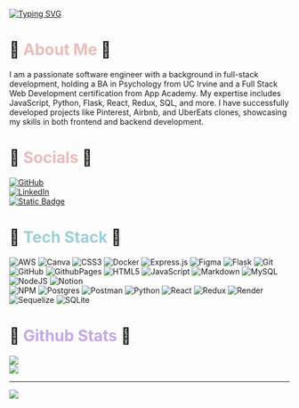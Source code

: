 [![Typing SVG](https://readme-typing-svg.demolab.com?font=playwrite+island&pause=1000&color=ebbcba&vCenter=true&random=false&width=435&lines=Hi!+I'm+Veronica)](https://git.io/typing-svg)

# 🫧 <span style="color:#ebbcba">About Me</span> 🫧
<p>I am a passionate software engineer with a background in full-stack development, holding a BA in Psychology from UC Irvine and a Full Stack Web Development certification from App Academy. My expertise includes JavaScript, Python, Flask, React, Redux, SQL, and more. I have successfully developed projects like Pinterest, Airbnb, and UberEats clones, showcasing my skills in both frontend and backend development.</p>



# 🫧 <span style="color:#ebbcba">Socials</span> 🫧

[![GitHub](https://img.shields.io/badge/Github-%23121011.svg?style=flat&logo=github&logoColor=white&labelColor=%23ebbcba&color=%23ebbcba)](https://github.com/verofl)
</br>
[![LinkedIn](https://img.shields.io/badge/LinkedIn-%230077B5.svg?logo=linkedin&logoColor=white&labelColor=%239ccfd8&color=%239ccfd8)](https://linkedin.com/in/veronica-flatto)
</br>
[![Static Badge](https://img.shields.io/badge/-Portfolio%26logoColor%3Dwhite?style=flat&logo=github&logoColor=white&label=Portfolio&labelColor=%23c4a7e7&color=%23c4a7e7)](https://verofl.github.io/)

# 🫧 <span style="color:#9ccfd8">Tech Stack</span> 🫧

![AWS](https://img.shields.io/badge/AWS-%23FF9900.svg?style=flat&logo=amazon-aws&logoColor=white&labelColor=%23ebbcba&color=%23ebbcba)
![Canva](https://img.shields.io/badge/Canva-%2300C4CC.svg?style=flat&logo=Canva&logoColor=white&labelColor=%23ebbcba&color=%23ebbcba)
![CSS3](https://img.shields.io/badge/Css3-%231572B6.svg?style=flat&logo=css3&logoColor=white&labelColor=%23ebbcba&color=%23ebbcba)
![Docker](https://img.shields.io/badge/Docker-%230db7ed.svg?style=flat&logo=docker&logoColor=white&labelColor=%23ebbcba&color=%23ebbcba)
![Express.js](https://img.shields.io/badge/Express.js-%23404d59.svg?style=flat&logo=express&logoColor=white&labelColor=%23ebbcba&color=%23ebbcba)
![Figma](https://img.shields.io/badge/Figma-%23F24E1E.svg?style=flat&logo=figma&logoColor=white&labelColor=%23ebbcba&color=%23ebbcba)
![Flask](https://img.shields.io/badge/Flask-%23000.svg?style=flat&logo=flask&logoColor=white&labelColor=%23ebbcba&color=%23ebbcba)
![Git](https://img.shields.io/badge/Git-%23F05033.svg?style=flat&logo=git&logoColor=white&labelColor=%23ebbcba&color=%23ebbcba)
</br>
![GitHub](https://img.shields.io/badge/Github-%23121011.svg?style=flat&logo=github&logoColor=white&labelColor=%239ccfd8&color=%239ccfd8)
![GithubPages](https://img.shields.io/badge/Github%20pages-121013?style=flat&logo=github&logoColor=white&labelColor=%239ccfd8&color=%239ccfd8)
![HTML5](https://img.shields.io/badge/Html5-%23E34F26.svg?style=flat&logo=html5&logoColor=white&labelColor=%239ccfd8&color=%239ccfd8)
![JavaScript](https://img.shields.io/badge/Javascript-%23323330.svg?style=flat&logo=javascript&logoColor=white&labelColor=%239ccfd8&color=%239ccfd8)
![Markdown](https://img.shields.io/badge/Markdown-%23000000.svg?style=flat&logo=markdown&logoColor=white&labelColor=%239ccfd8&color=%239ccfd8)
![MySQL](https://img.shields.io/badge/Mysql-4479A1.svg?style=flat&logo=mysql&logoColor=white&labelColor=%239ccfd8&color=%239ccfd8)
![NodeJS](https://img.shields.io/badge/Node.js-6DA55F?style=flat&logo=node.js&logoColor=white&labelColor=%239ccfd8&color=%239ccfd8)
![Notion](https://img.shields.io/badge/Notion-%23000000.svg?style=flat&logo=notion&logoColor=white&labelColor=%239ccfd8&color=%239ccfd8)
</br>
![NPM](https://img.shields.io/badge/NPM-%23CB3837.svg?style=flat&logo=npm&logoColor=white&labelColor=%23c4a7e7&color=%23c4a7e7)
![Postgres](https://img.shields.io/badge/Postgres-%23316192.svg?style=flat&logo=postgresql&logoColor=white&labelColor=%23c4a7e7&color=%23c4a7e7)
![Postman](https://img.shields.io/badge/Postman-FF6C37?style=flat&logo=postman&logoColor=white&labelColor=%23c4a7e7&color=%23c4a7e7)
![Python](https://img.shields.io/badge/Python-%23323330.svg?style=flat&logo=python&logoColor=white&labelColor=%23c4a7e7&color=%23c4a7e7)
![React](https://img.shields.io/badge/React-%2320232a.svg?style=flat&logo=react&logoColor=white&labelColor=%23c4a7e7&color=%23c4a7e7)
![Redux](https://img.shields.io/badge/Redux-%23593d88.svg?style=flat&logo=redux&logoColor=white&labelColor=%23c4a7e7&color=%23c4a7e7)
![Render](https://img.shields.io/badge/Render-%46E3B7.svg?style=flat&logo=render&logoColor=white&labelColor=%23c4a7e7&color=%23c4a7e7)
![Sequelize](https://img.shields.io/badge/Sequelize-52B0E7?style=flat&logo=Sequelize&logoColor=white&labelColor=%23c4a7e7&color=%23c4a7e7)
![SQLite](https://img.shields.io/badge/Sqlite-%2307405e.svg?style=flat&logo=sqlite&logoColor=white&labelColor=%23c4a7e7&color=%23c4a7e7)

# 🫧 <span style="color:#c4a7e7">Github Stats</span> 🫧
<!--![](https://github-readme-stats.vercel.app/api/top-langs/? username=verofl&theme=rose_pine&hide_border=false&include_all_commits=true&count_private=true&layout=compact) <br/> -->
![](https://github-readme-stats.vercel.app/api?username=verofl&theme=rose_pine&hide_border=false&include_all_commits=true&count_private=true)<br/>
![](https://github-readme-streak-stats.herokuapp.com/?user=verofl&theme=rose_pine&hide_border=false)<br/>

<!-- ### 🔝 Top Contributed Repo
![](https://github-contributor-stats.vercel.app/api?username=verofl&limit=5&theme=rose_pine&combine_all_yearly_contributions=true) -->

---
[![](https://visitcount.itsvg.in/api?id=verofl&icon=5&color=0)](https://visitcount.itsvg.in)






<!-- ![Header](github-header-image3.png) 
## 🌐 Socials:
[![LinkedIn](https://img.shields.io/badge/LinkedIn-%230077B5.svg?logo=linkedin&logoColor=white)](https://linkedin.com/in/veronica-flatto) 

# 💻 Tech Stack:
![JavaScript](https://img.shields.io/badge/javascript-%23323330.svg?style=for-the-badge&logo=javascript&logoColor=%23F7DF1E) ![NodeJS](https://img.shields.io/badge/node.js-6DA55F?style=for-the-badge&logo=node.js&logoColor=white) ![GIT](https://img.shields.io/badge/Git-fc6d26?style=for-the-badge&logo=git&logoColor=white) ![HTML5](https://img.shields.io/badge/html5-%23E34F26.svg?style=for-the-badge&logo=html5&logoColor=white) ![CSS3](https://img.shields.io/badge/css3-%231572B6.svg?style=for-the-badge&logo=css3&logoColor=white) ![Netlify](https://img.shields.io/badge/netlify-%23000000.svg?style=for-the-badge&logo=netlify&logoColor=#00C7B7) ![Heroku](https://img.shields.io/badge/heroku-%23430098.svg?style=for-the-badge&logo=heroku&logoColor=white) ![WordPress](https://img.shields.io/badge/WordPress-%23117AC9.svg?style=for-the-badge&logo=WordPress&logoColor=white)  ![Express.js](https://img.shields.io/badge/express.js-%23404d59.svg?style=for-the-badge&logo=express&logoColor=%2361DAFB) ![React](https://img.shields.io/badge/react-%2320232a.svg?style=for-the-badge&logo=react&logoColor=%2361DAFB) ![Redux](https://img.shields.io/badge/redux-%23593d88.svg?style=for-the-badge&logo=redux&logoColor=white) ![Python](https://img.shields.io/badge/python-3670A0?style=for-the-badge&logo=python&logoColor=ffdd54) ![Flask](https://img.shields.io/badge/flask-%23000.svg?style=for-the-badge&logo=flask&logoColor=white) ![Docker](https://img.shields.io/badge/docker-%230db7ed.svg?style=for-the-badge&logo=docker&logoColor=white) ![Postgres](https://img.shields.io/badge/postgres-%23316192.svg?style=for-the-badge&logo=postgresql&logoColor=white) ![Render](https://img.shields.io/badge/Render-%46E3B7.svg?style=for-the-badge&logo=render&logoColor=white) -->
<!--# 📊 GitHub Stats:
<!--![](https://github-readme-stats.vercel.app/api?username=verofl&theme=dracula&hide_border=false&include_all_commits=false&count_private=false)<br/> -->
<!-- ![](https://github-readme-streak-stats.herokuapp.com/?user=verofl&theme=dracula&hide_border=false)<br/> -->
<!--![](https://github-readme-stats.vercel.app/api/top-langs/?username=verofl&theme=dracula&hide_border=false&include_all_commits=false&count_private=false&layout=compact) -->





<!-- ## 🏆 GitHub Trophies
![](https://github-profile-trophy.vercel.app/?username=verofl&theme=dracula&no-frame=false&no-bg=false&margin-w=4) -->

<!-- ### ✍️ Random Dev Quote
![](https://quotes-github-readme.vercel.app/api?type=horizontal&theme=radical) -->



<!-- Proudly created with GPRM ( https://gprm.itsvg.in ) -->
